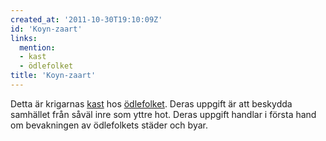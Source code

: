 ```yaml
---
created_at: '2011-10-30T19:10:09Z'
id: 'Koyn-zaart'
links:
  mention:
  - kast
  - ödlefolket
title: 'Koyn-zaart'
---
```


Detta är krigarnas [kast] hos [ödlefolket]. Deras uppgift är att beskydda samhället från såväl inre
som yttre hot. Deras uppgift handlar i första hand om bevakningen av ödlefolkets städer och byar.

  [kast]: kast
  [ödlefolket]: ödlefolket
